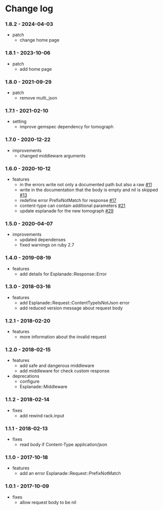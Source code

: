 # Change log

### 1.8.2 - 2024-04-03

* patch
  * change home page

### 1.8.1 - 2023-10-06

* patch
  * add home page

### 1.8.0 - 2021-09-29

* patch
  * remove multi_json

### 1.7.1 - 2021-02-10

* setting
  * improve gemspec dependency for tomograph

### 1.7.0 - 2020-12-22

* improvements
  * changed middleware arguments

### 1.6.0 - 2020-10-12

* features
  * in the errors write not only a documented path but also a raw [#11](https://github.com/funbox/esplanade/issues/11)
  * write in the documentation that the body is empty and nil is skipped [#13](https://github.com/funbox/esplanade/issues/13)
  * redefine error PrefixNotMatch for response [#17](https://github.com/funbox/esplanade/issues/17)
  * content-type can contain additional parameters [#21](https://github.com/funbox/esplanade/issues/21)
  * update esplanade for the new tomograph [#29](https://github.com/funbox/esplanade/issues/29)

### 1.5.0 - 2020-04-07

* improvements
  * updated dependenses
  * fixed warnings on ruby 2.7

### 1.4.0 - 2019-08-19

* features
  * add details for Esplanade::Response::Error

### 1.3.0 - 2018-03-16

* features
  * add Esplanade::Request::ContentTypeIsNotJson error
  * add reduced version message about request body

### 1.2.1 - 2018-02-20

* features
  * more information about the invalid request

### 1.2.0 - 2018-02-15

* features
  * add safe and dangerous middleware
  * add middleware for check custom response
* deprecations
  * configure
  * Esplanade::Middleware

### 1.1.2 - 2018-02-14

* fixes
  * add rewind rack.input

### 1.1.1 - 2018-02-13

* fixes
  * read body if Content-Type application/json

### 1.1.0 - 2017-10-18

* features
  * add an error Esplanade::Request::PrefixNotMatch

### 1.0.1 - 2017-10-09

* fixes
  * allow request body to be nil
